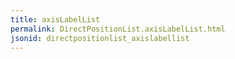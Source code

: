 ```yaml
---
title: axisLabelList
permalink: DirectPositionList.axisLabelList.html
jsonid: directpositionlist_axislabellist
---
```

